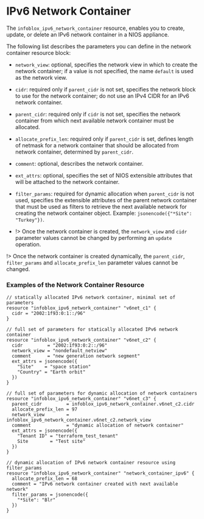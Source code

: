 # IPv6 Network Container

The `infoblox_ipv6_network_container` resource, enables you to create, update,
or delete an IPv6 network container in a NIOS appliance.

The following list describes the parameters you can define in the network container
resource block:

* `network_view`: optional, specifies the network view in which to create the network container; if a value is not specified, the name `default` is used as the network view.
* `cidr`: required only if `parent_cidr` is not set, specifies the network block to use for the network container; do not use an IPv4 CIDR for an IPv6 network container.
* `parent_cidr`: required only if `cidr` is not set, specifies the network container from which next available network container must be allocated.
* `allocate_prefix_len`: required only if `parent_cidr` is set, defines length of netmask for a network container that should be allocated from network container, determined by `parent_cidr`.
* `comment`: optional, describes the network container.
* `ext_attrs`: optional, specifies the set of NIOS extensible attributes that will be attached to the network container.
* `filter_params`: required for dynamic allocation when `parent_cidr` is not used, specifies the extensible attributes of the parent network container that must be used as filters to retrieve the next available network for creating the network container object. Example: `jsonencode({"*Site": "Turkey"})`.

* !> Once the network container is created, the `network_view` and `cidr` parameter values cannot be changed by performing an `update` operation.

!> Once the network container is created dynamically, the `parent_cidr`, `filter_params` and `allocate_prefix_len` parameter values cannot be changed.

### Examples of the Network Container Resource

```hcl
// statically allocated IPv6 network container, minimal set of parameters
resource "infoblox_ipv6_network_container" "v6net_c1" {
  cidr = "2002:1f93:0:1::/96"
}

// full set of parameters for statically allocated IPv6 network container
resource "infoblox_ipv6_network_container" "v6net_c2" {
  cidr         = "2002:1f93:0:2::/96"
  network_view = "nondefault_netview"
  comment      = "new generation network segment"
  ext_attrs = jsonencode({
    "Site"    = "space station"
    "Country" = "Earth orbit"
  })
}

// full set of parameters for dynamic allocation of network containers
resource "infoblox_ipv6_network_container" "v6net_c3" {
  parent_cidr         = infoblox_ipv6_network_container.v6net_c2.cidr
  allocate_prefix_len = 97
  network_view        = infoblox_ipv6_network_container.v6net_c2.network_view
  comment             = "dynamic allocation of network container"
  ext_attrs = jsonencode({
    "Tenant ID" = "terraform_test_tenant"
    Site        = "Test site"
  })
}

// dynamic allocation of IPv6 network container resource using filter_params
resource "infoblox_ipv6_network_container" "network_container_ipv6" {
  allocate_prefix_len = 68
  comment = "IPv6 network container created with next available network"
  filter_params = jsonencode({
    "*Site": "Blr"
  })
}
```
